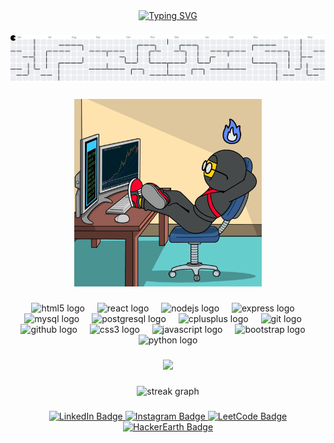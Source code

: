 <div align="center">
  <a href="https://git.io/typing-svg">
    <img src="https://readme-typing-svg.herokuapp.com?font=Bahnschrift&pause=1000&color=F7E069&width=800&lines=Hi+%F0%9F%91%8B!+I'm+Utkarsh+Shukla%2C+a+Full+Stack+Developer&repeat=true" alt="Typing SVG" />
  </a>
</div>




###

<picture>
  <source media="(prefers-color-scheme: dark)" srcset="https://raw.githubusercontent.com/UtkarshShukla-dev01/UtkarshShukla-dev01/output/pacman-contribution-graph-dark.svg">
  <source media="(prefers-color-scheme: light)" srcset="https://raw.githubusercontent.com/UtkarshShukla-dev01/UtkarshShukla-dev01/output/pacman-contribution-graph.svg">
  <img alt="pacman contribution graph" src="https://raw.githubusercontent.com/UtkarshShukla-dev01/UtkarshShukla-dev01/output/pacman-contribution-graph.svg">
</picture>

###
<div align="center">
  <img height="300" width="300"  src="https://github.com/UtkarshShukla-dev01/UtkarshShukla-dev01/blob/main/Ninja.gif?raw=true" alt="Image GIF" />


</div>

###

<div align="center">
  <img src="https://cdn.jsdelivr.net/gh/devicons/devicon/icons/html5/html5-original.svg" height="40" alt="html5 logo"  />
  <img width="12" />
  <img src="https://cdn.jsdelivr.net/gh/devicons/devicon/icons/react/react-original.svg" height="40" alt="react logo"  />
  <img width="12" />
  <img src="https://cdn.jsdelivr.net/gh/devicons/devicon/icons/nodejs/nodejs-original.svg" height="40" alt="nodejs logo"  />
  <img width="12" />
  <img src="https://cdn.jsdelivr.net/gh/devicons/devicon/icons/express/express-original.svg" height="40" alt="express logo"  />
  <img width="12" />
  <img src="https://cdn.jsdelivr.net/gh/devicons/devicon/icons/mysql/mysql-original.svg" height="40" alt="mysql logo"  />
  <img width="12" />
  <img src="https://cdn.jsdelivr.net/gh/devicons/devicon/icons/postgresql/postgresql-original.svg" height="40" alt="postgresql logo"  />
  <img width="12" />
  <img src="https://cdn.jsdelivr.net/gh/devicons/devicon/icons/cplusplus/cplusplus-original.svg" height="40" alt="cplusplus logo"  />
  <img width="12" />
  <img src="https://cdn.jsdelivr.net/gh/devicons/devicon/icons/git/git-original.svg" height="40" alt="git logo"  />
  <img width="12" />
  <img src="https://cdn.jsdelivr.net/gh/devicons/devicon/icons/github/github-original.svg" height="40" alt="github logo"  />
  <img width="12" />
  <img src="https://cdn.jsdelivr.net/gh/devicons/devicon/icons/css3/css3-original.svg" height="40" alt="css3 logo"  />
  <img width="12" />
  <img src="https://cdn.jsdelivr.net/gh/devicons/devicon/icons/javascript/javascript-original.svg" height="40" alt="javascript logo"  />
  <img width="12" />
  <img src="https://cdn.jsdelivr.net/gh/devicons/devicon/icons/bootstrap/bootstrap-original.svg" height="40" alt="bootstrap logo"  />
  <img width="12" />
  <img src="https://cdn.jsdelivr.net/gh/devicons/devicon/icons/python/python-original.svg" height="40" alt="python logo"  />
</div>

###

<div align="center">
  <img src="https://profile-counter.glitch.me/UtkarshShukla-dev01/count.svg?"  />
</div>

###

<div align="center">
  <img src="https://streak-stats.demolab.com?user=UtkarshShukla-dev01&locale=en&mode=daily&theme=dracula&hide_border=false&border_radius=5&order=3" height="150" alt="streak graph"  />
</div>

###

<div align="center">
  <!-- LinkedIn -->
  <a href="https://www.linkedin.com/in/utkarsh-shukla09" target="_blank">
    <img src="https://img.shields.io/badge/-LinkedIn-0077B5?style=for-the-badge&logo=linkedin&logoColor=white" alt="LinkedIn Badge" />
  </a>

  <!-- Instagram -->
  <a href="https://www.instagram.com/Utkarsh._.009" target="_blank">
    <img src="https://img.shields.io/badge/-Instagram-E4405F?style=for-the-badge&logo=instagram&logoColor=white" alt="Instagram Badge" />
  </a>

  <!-- LeetCode -->
  <a href="https://leetcode.com/Utkarsh_Shukla20032003" target="_blank">
    <img src="https://img.shields.io/badge/-LeetCode-FFA116?style=for-the-badge&logo=leetcode&logoColor=black" alt="LeetCode Badge" />
  </a>

  <!-- HackerEarth -->
  <a href="https://www.hackerrank.com/profile/utkarshshukla_c1" target="_blank">
    <img src="https://img.shields.io/badge/-HackerEarth-323754?style=for-the-badge&logo=hackerearth&logoColor=white" alt="HackerEarth Badge" />
  </a>
</div>



